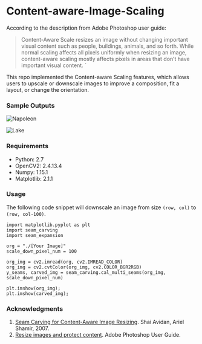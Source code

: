 # Content-aware-Image-Scaling

According to the description from Adobe Photoshop user guide:

>Content-Aware Scale resizes an image without changing important visual content such as people, buildings, animals, and so forth. While normal scaling affects all pixels uniformly when resizing an image, content-aware scaling mostly affects pixels in areas that don’t have important visual content. `

This repo implemented the Content-aware Scaling features, which allows users to upscale or downscale images to improve a composition, fit a layout, or change the orientation.

### Sample Outputs
![Napoleon](https://media.giphy.com/media/fLpOZ9kNdzICVqGR5d/giphy.gif)

![Lake](https://media.giphy.com/media/tZqWpbZiqn81OTm4db/giphy.gif)


### Requirements
* Python: 2.7
* OpenCV2: 2.4.13.4
* Numpy: 1.15.1
* Matplotlib: 2.1.1


### Usage
The following code snippet will downscale an image from size `(row, col)` to `(row, col-100)`.
```
import matplotlib.pyplot as plt
import seam_carving
import seam_expansion

org = "./[Your Image]"
scale_down_pixel_num = 100

org_img = cv2.imread(org, cv2.IMREAD_COLOR)
org_img = cv2.cvtColor(org_img, cv2.COLOR_BGR2RGB)
y_seams, carved_img = seam_carving.cal_multi_seams(org_img, scale_down_pixel_num)

plt.imshow(org_img);
plt.imshow(carved_img);
```

### Acknowledgments
1. [Seam Carving for Content-Aware Image Resizing](https://perso.crans.org/frenoy/matlab2012/seamcarving.pdf). Shai Avidan, Ariel Shamir, 2007.
2. [Resize images and protect content](https://helpx.adobe.com/nz/photoshop/using/content-aware-scaling.html). Adobe Photoshop User Guide.
